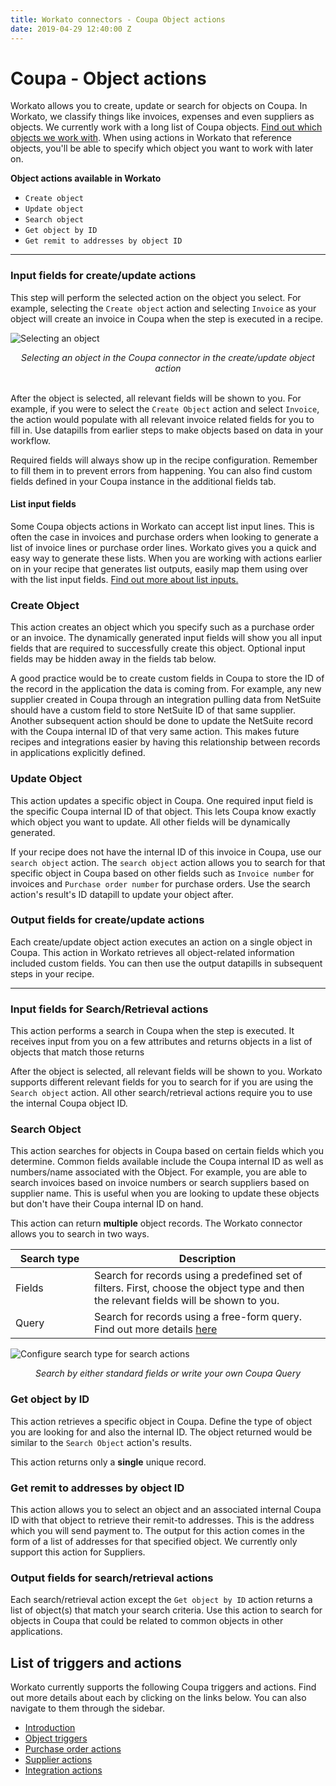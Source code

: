 ```yaml
---
title: Workato connectors - Coupa Object actions
date: 2019-04-29 12:40:00 Z
---
```


# Coupa - Object actions
Workato allows you to create, update or search for objects on Coupa. In Workato, we classify things like invoices, expenses and even suppliers as objects. We currently work with a long list of Coupa objects. [Find out which objects we work with](/connectors/coupa/introduction.md#objects). When using actions in Workato that reference objects, you'll be able to specify which object you want to work with later on.

**Object actions available in Workato**
- `Create object`
- `Update object`
- `Search object`
- `Get object by ID`
- `Get remit to addresses by object ID`

____________

### Input fields for create/update actions
This step will perform the selected action on the object you select. For example, selecting the `Create object` action and selecting `Invoice` as your object will create an invoice in Coupa when the step is executed in a recipe.

![Selecting an object](~@img/coupa/selecting-object.gif)
<center><i>Selecting an object in the Coupa connector in the create/update object action</i></center>
<br>

After the object is selected, all relevant fields will be shown to you. For example, if you were to select the `Create Object` action and select `Invoice`, the action would populate with all relevant invoice related fields for you to fill in. Use datapills from earlier steps to make objects based on data in your workflow.

Required fields will always show up in the recipe configuration. Remember to fill them in to prevent errors from happening. You can also find custom fields defined in your Coupa instance in the additional fields tab.

#### List input fields
Some Coupa objects actions in Workato can accept list input lines. This is often the case in invoices and purchase orders when looking to generate a list of invoice lines or purchase order lines. Workato gives you a quick and easy way to generate these lists. When you are working with actions earlier on in your recipe that generates list outputs, easily map them using over with the list input fields. [Find out more about list inputs.](/features/list-management.md)

### Create Object
This action creates an object which you specify such as a purchase order or an invoice. The dynamically generated input fields will show you all input fields that are required to successfully create this object. Optional input fields may be hidden away in the fields tab below.

A good practice would be to create custom fields in Coupa to store the ID of the record in the application the data is coming from. For example, any new supplier created in Coupa through an integration pulling data from NetSuite should have a custom field to store NetSuite ID of that same supplier. Another subsequent action should be done to update the NetSuite record with the Coupa internal ID of that very same action. This makes future recipes and integrations easier by having this relationship between records in applications explicitly defined.

### Update Object
This action updates a specific object in Coupa. One required input field is the specific Coupa internal ID of that object. This lets Coupa know exactly which object you want to update. All other fields will be dynamically generated.

If your recipe does not have the internal ID of this invoice in Coupa, use our `search object` action. The `search object` action allows you to search for that specific object in Coupa based on other fields such as `Invoice number` for invoices and `Purchase order number` for purchase orders. Use the search action's result's ID datapill to update your object after.

### Output fields for create/update actions
Each create/update object action executes an action on a single object in Coupa. This action in Workato retrieves all object-related information included custom fields. You can then use the output datapills in subsequent steps in your recipe.

____________

### Input fields for Search/Retrieval actions
This action performs a search in Coupa when the step is executed. It receives input from you on a few attributes and returns objects in a list of objects that match those returns

After the object is selected, all relevant fields will be shown to you. Workato supports different relevant fields for you to search for if you are using the `Search object` action. All other search/retrieval actions require you to use the internal Coupa object ID.

### Search Object
This action searches for objects in Coupa based on certain fields which you determine. Common fields available include the Coupa internal ID as well as numbers/name associated with the Object. For example, you are able to search invoices based on invoice numbers or search suppliers based on supplier name. This is useful when you are looking to update these objects but don't have their Coupa internal ID on hand.

This action can return **multiple** object records. The Workato connector allows you to search in two ways.

<table class="unchanged rich-diff-level-one">
  <thead>
    <tr>
        <th width='25%'>Search type</th>
        <th>Description</th>
    </tr>
  </thead>
  <tbody>
    <tr>
      <td>Fields</td>
      <td>Search for records using a predefined set of filters. First, choose the object type and then the relevant fields will be shown to you.</td>
    </tr>
    <tr>
      <td>Query</td>
      <td>Search for records using a free-form query. Find out more details <a href='https://success.coupa.com/Integrate/Technical_Documentation/API/Get_Started/Querying_Options'>here</a></td>
    </tr>
  </tbody>
</table>

![Configure search type for search actions](~@img/coupa/search_input.gif)
<center><i>Search by either standard fields or write your own Coupa Query</i></center>

### Get object by ID
This action retrieves a specific object in Coupa. Define the type of object you are looking for and also the internal ID. The object returned would be similar to the `Search Object` action's results.

This action returns only a **single** unique record.

### Get remit to addresses by object ID
This action allows you to select an object and an associated internal Coupa ID with that object to retrieve their remit-to addresses. This is the address which you will send payment to. The output for this action comes in the form of a list of addresses for that specified object. We currently only support this action for Suppliers.

### Output fields for search/retrieval actions
Each search/retrieval action except the `Get object by ID` action returns a list of object(s) that match your search criteria. Use this action to search for objects in Coupa that could be related to common objects in other applications.

## List of triggers and actions
Workato currently supports the following Coupa triggers and actions. Find out more details about each by clicking on the links below. You can also navigate to them through the sidebar.

  * [Introduction](/connectors/coupa/introduction.md)
  * [Object triggers](/connectors/coupa/object-triggers.md)
  * [Purchase order actions](/connectors/coupa/purchase-order-actions.md)
  * [Supplier actions](/connectors/coupa/supplier-actions.md)
  * [Integration actions](/connectors/coupa/integration-action.md)
